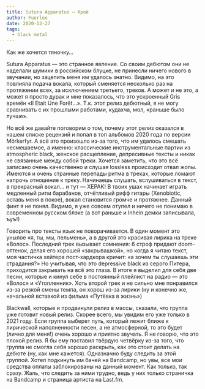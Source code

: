 ```yaml
---
title: Sutura Apparatus — Крой
author: Fuerlee
date: 2020-12-27
tags:
  - black metal
---
```


Как же хочется тяночку…

Sutura Apparatus — это странное явление. Со своим дебютом они не наделали шумихи в российском блуцке, не принесли ничего нового в звучании, но зацепить меня им удалось знатно. Видимо, на это повлияла подача вокала, который сменяется несколько раз на протяжении всех, за исключением третьего, треков. А может и не это, а может я просто дурак и мне показалось, что это ускроенный Gris времён «Il Etait Une Forêt…». Т.к. этот релиз дебютный, я не могу сравнивать с их прошлыми работами, кудахча, мол, «раньше было лучше».

Но всё же давайте поговорим о том, почему этот релиз оказался в нашем списке рецензий и попал в топ альбомов 2020 года по версии Mörkerfyr. А всё это произошло из-за того, что им удалось смешать несмешаемое, а именно: классические инструментальные партии из atmospheric black, женское расщепление, депресивные тексты и никак не связанные между собой треки. Хочется заметить, что это всё записано очень качественно и слушая lossless происходит отвал жопы. Имеются и очень странные перепады ритма в треках, которые ломают напрочь отношение к треку. Начинаешь слушать, вслушиваться в текст, в прекрасный вокал… и тут — ХЕРАК! В твоих ушах начинает играть медленный ритм барабанов, отчётливый рифф гитары (Xenobiotic, оставь меня в покое), вокал становится громче и протяжнее. Данный финт я не понял. Видимо, я уже совсем отупел и ничего не понимаю в современном русском блэке (а вот раньше и Inhein демки записывала, ъуъ!)

Говорить про тексты язык не поворачивается. В один момент это унылое «я, ты, мы, пельмень», а в другой это красивая лирика на треке «Волос». Последний трек вызывает сомнения: 6 строф придают doom-оттенок, делая его хорошей «закрывашкой», но когда я читаю текст, моя частичка хейтера пост-хардкора кричит: «а зочем ты слушаешь эти страдания?» Но учитывая, что это depressive black из серого Питера, приходится закрывать на всё это глаза. В итоге я выделил для себя две песни, которые и кинул себе в постоянный плейлист на радио — это «Волос» и «Утопленник». Хоть второй трек и не сильно мне понравился из-за резкой смены темпа, он хорош из-за лирики (ну и конечно же, начальной вставкой из фильма «Путёвка в жизнь») 

Blackwall, которые и продвинули релиз в массы, сказали, что группа уже готовит новый релиз. Скорее всего, мы увидим его уже только в 2021 году. Если группа выберет путь, который лежит ближе к лирической наполненности песен, а не атмосферной, то это будет (лично для меня!) очень хорошо и приятно звучать. Я не говорю, что это плохой релиз. Я бы ему поставил твёрдую четвёрку из-за того, что группа не смогла себя хорошо раскрыть, как это стоит делать на дебюте (ну, как мне кажется). Одназначно буду следить за этой группой. Хотел подкинуть им бачей на Bandcamp, но увы, все мои средства оплаты заблокированы на данный момент. Как только, так сразу. Жаль, что следить за ними трудно, ведь у них только страничка на Bandcamp и страница артиста на Last.fm.
























